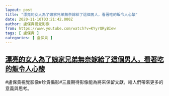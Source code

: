 ```yaml
---
layout: post
title: "漂亮的女人為了娘家兄弟無奈嫁給了這個男人，看著吃的飯令人心酸"
date: 2020-11-10T03:21:42.000Z
author: 盧保貴視覺影像
from: https://www.youtube.com/watch?v=KYyrQRyBIew
tags: [ 盧保貴 ]
categories: [ 盧保貴 ]
---
```

<!--1604978502000-->
[漂亮的女人為了娘家兄弟無奈嫁給了這個男人，看著吃的飯令人心酸](https://www.youtube.com/watch?v=KYyrQRyBIew)
------

<div>
#盧保貴視覺影像#珍貴攝影#三農期待影像能為將來保留文獻，給人們帶來更多的意義與思考。
</div>
